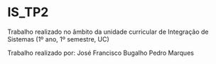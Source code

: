 # IS_TP2
 
Trabalho realizado no âmbito da unidade curricular de Integração de Sistemas (1º ano, 1º semestre, UC)

Trabalho realizado por:
José Francisco Bugalho
Pedro Marques
